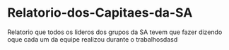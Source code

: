 # Relatorio-dos-Capitaes-da-SA
Relatorio que todos os lideros dos grupos da SA tevem que fazer dizendo oque cada um da equipe realizou durante o trabalhosdasd
